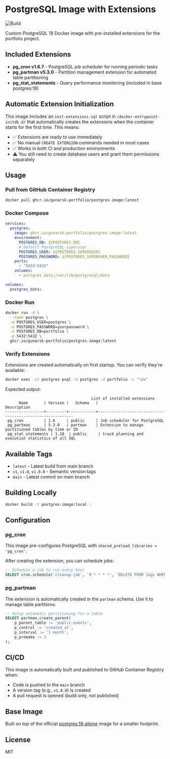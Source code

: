 # PostgreSQL Image with Extensions

![Build](https://github.com/GunarsK-portfolio/postgres-image/workflows/Build%20and%20Publish%20Docker%20Image/badge.svg)

Custom PostgreSQL 18 Docker image with pre-installed extensions for the portfolio project.

## Included Extensions

- **pg_cron v1.6.7** - PostgreSQL job scheduler for running periodic tasks
- **pg_partman v5.3.0** - Partition management extension for automated table partitioning
- **pg_stat_statements** - Query performance monitoring (included in base postgres:18)

## Automatic Extension Initialization

This image includes an `init-extensions.sql` script in `/docker-entrypoint-initdb.d/` that automatically creates the extensions when the container starts for the first time. This means:

- ✅ Extensions are ready to use immediately
- ✅ No manual `CREATE EXTENSION` commands needed in most cases
- ✅ Works in both CI and production environments
- ⚠️ You still need to create database users and grant them permissions separately

## Usage

### Pull from GitHub Container Registry

```bash
docker pull ghcr.io/gunarsk-portfolio/postgres-image:latest
```

### Docker Compose

```yaml
services:
  postgres:
    image: ghcr.io/gunarsk-portfolio/postgres-image:latest
    environment:
      POSTGRES_DB: ${POSTGRES_DB}
      # Default PostgreSQL superuser
      POSTGRES_USER: ${POSTGRES_SUPERUSER}
      POSTGRES_PASSWORD: ${POSTGRES_SUPERUSER_PASSWORD}
    ports:
      - "5432:5432"
    volumes:
      - postgres_data:/var/lib/postgresql/data

volumes:
  postgres_data:
```

### Docker Run

```bash
docker run -d \
  --name postgres \
  -e POSTGRES_USER=postgres \
  -e POSTGRES_PASSWORD=yourpassword \
  -e POSTGRES_DB=portfolio \
  -p 5432:5432 \
  ghcr.io/gunarsk-portfolio/postgres-image:latest
```

### Verify Extensions

Extensions are created automatically on first startup. You can verify they're available:

```bash
docker exec -it postgres psql -U postgres -d portfolio -c "\dx"
```

Expected output:
```
                                      List of installed extensions
      Name       | Version |   Schema   |                        Description
-----------------+---------+------------+-----------------------------------------------------------
 pg_cron         | 1.6     | public     | Job scheduler for PostgreSQL
 pg_partman      | 5.3.0   | partman    | Extension to manage partitioned tables by time or ID
 pg_stat_statements | 1.10  | public     | track planning and execution statistics of all SQL
```

## Available Tags

- `latest` - Latest build from main branch
- `v1`, `v1.0`, `v1.0.0` - Semantic version tags
- `main` - Latest commit on main branch

## Building Locally

```bash
docker build -t postgres-image:local .
```

## Configuration

### pg_cron

This image pre-configures PostgreSQL with `shared_preload_libraries = 'pg_cron'`.

After creating the extension, you can schedule jobs:

```sql
-- Schedule a job to run every hour
SELECT cron.schedule('cleanup-job', '0 * * * *', 'DELETE FROM logs WHERE created_at < NOW() - INTERVAL ''30 days''');
```

### pg_partman

The extension is automatically created in the `partman` schema. Use it to manage table partitions:

```sql
-- Setup automatic partitioning for a table
SELECT partman.create_parent(
    p_parent_table := 'public.events',
    p_control := 'created_at',
    p_interval := '1 month',
    p_premake := 3
);
```

## CI/CD

This image is automatically built and published to GitHub Container Registry when:

- Code is pushed to the `main` branch
- A version tag (e.g., `v1.0.0`) is created
- A pull request is opened (build only, not published)

## Base Image

Built on top of the official [postgres:18-alpine](https://hub.docker.com/_/postgres) image for a smaller footprint.

## License

MIT
